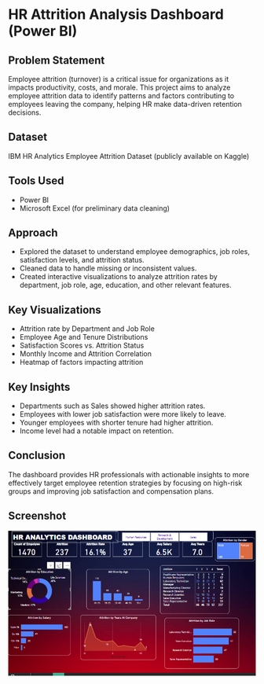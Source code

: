 # HR Attrition Analysis Dashboard (Power BI)

## Problem Statement  
Employee attrition (turnover) is a critical issue for organizations as it impacts productivity, costs, and morale. This project aims to analyze employee attrition data to identify patterns and factors contributing to employees leaving the company, helping HR make data-driven retention decisions.

## Dataset  
IBM HR Analytics Employee Attrition Dataset (publicly available on Kaggle)

## Tools Used  
- Power BI  
- Microsoft Excel (for preliminary data cleaning)  

## Approach  
- Explored the dataset to understand employee demographics, job roles, satisfaction levels, and attrition status.  
- Cleaned data to handle missing or inconsistent values.  
- Created interactive visualizations to analyze attrition rates by department, job role, age, education, and other relevant features.

## Key Visualizations  
- Attrition rate by Department and Job Role  
- Employee Age and Tenure Distributions  
- Satisfaction Scores vs. Attrition Status  
- Monthly Income and Attrition Correlation  
- Heatmap of factors impacting attrition  

## Key Insights  
- Departments such as Sales showed higher attrition rates.  
- Employees with lower job satisfaction were more likely to leave.  
- Younger employees with shorter tenure had higher attrition.  
- Income level had a notable impact on retention.  

## Conclusion  
The dashboard provides HR professionals with actionable insights to more effectively target employee retention strategies by focusing on high-risk groups and improving job satisfaction and compensation plans.

## Screenshot  
![HR Attrition Dashboard](https://github.com/Safeer004/HR-Attrition-Analysis-Dashboard-Power-BI-/blob/main/Screenshot%202025-01-26%20104616.png)
